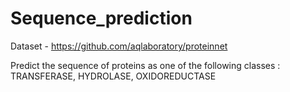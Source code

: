 # Sequence_prediction

Dataset - https://github.com/aqlaboratory/proteinnet

Predict the sequence of proteins as one of the following classes : TRANSFERASE, HYDROLASE, OXIDOREDUCTASE
